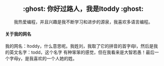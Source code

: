 <h2 align="center">:ghost: 你好过路人，我是ltoddy :ghost:</h2>

<p align="center">我热爱编程，并且兴趣是我不断学习和进步的源泉，我喜欢多语言编程。</p>

#### 关于我的网名

我的网名：ltoddy，什么意思呢。我姓刘，我取了它的拼音的首字母l，然后是我的英文名字：todd，这个名字
有种笨笨的感觉，但在我看来是大智若愚！最后一个字母y，是我喜欢的一个人她的姓。

<!--
**ltoddy/ltoddy** is a ✨ _special_ ✨ repository because its `README.md` (this file) appears on your GitHub profile.

Here are some ideas to get you started:

- 🔭 I’m currently working on ...
- 🌱 I’m currently learning ...
- 👯 I’m looking to collaborate on ...
- 🤔 I’m looking for help with ...
- 💬 Ask me about ...
- 📫 How to reach me: ...
- 😄 Pronouns: ...
- ⚡ Fun fact: ...
-->
